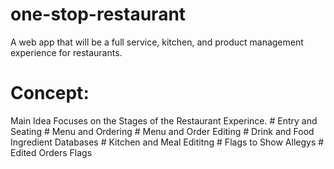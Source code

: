 # one-stop-restaurant
A web app that will be a full service, kitchen, and product management experience for restaurants.

# Concept:
   Main Idea Focuses on the Stages of the Restaurant Experince. 
    # Entry and Seating
    # Menu and Ordering
      # Menu and Order Editing
      # Drink and Food Ingredient Databases
    # Kitchen and Meal Edititng
      # Flags to Show Allegys
      # Edited Orders Flags
